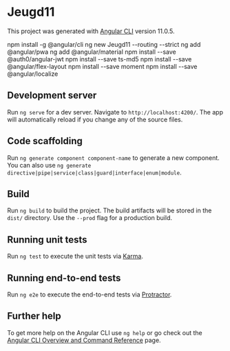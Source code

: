 # Jeugd11

This project was generated with [Angular CLI](https://github.com/angular/angular-cli) version 11.0.5.

npm install -g @angular/cli
ng new Jeugd11 --routing --strict
ng add @angular/pwa
ng add @angular/material
npm install --save @auth0/angular-jwt
npm install --save ts-md5
npm install --save @angular/flex-layout
npm install --save moment
npm install --save @angular/localize



## Development server

Run `ng serve` for a dev server. Navigate to `http://localhost:4200/`. The app will automatically reload if you change any of the source files.

## Code scaffolding

Run `ng generate component component-name` to generate a new component. You can also use `ng generate directive|pipe|service|class|guard|interface|enum|module`.

## Build

Run `ng build` to build the project. The build artifacts will be stored in the `dist/` directory. Use the `--prod` flag for a production build.

## Running unit tests

Run `ng test` to execute the unit tests via [Karma](https://karma-runner.github.io).

## Running end-to-end tests

Run `ng e2e` to execute the end-to-end tests via [Protractor](http://www.protractortest.org/).

## Further help

To get more help on the Angular CLI use `ng help` or go check out the [Angular CLI Overview and Command Reference](https://angular.io/cli) page.
